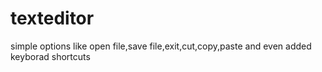 # texteditor
 simple options like open file,save file,exit,cut,copy,paste and even added keyborad shortcuts
